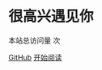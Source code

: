 # 很高兴遇见你

<span id="busuanzi_container_site_pv">本站总访问量 <span id="busuanzi_value_site_pv"><i class="fa fa-spinner fa-spin"></i></span> 次</span>

[GitHub](https://github.com/freshchen/fresh-keeping/)
[开始阅读](#目录)

